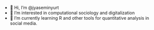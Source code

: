- 👋 Hi, I’m @jyaseminyurt
- 👀 I’m interested in computational sociology and digitalization
- 🌱 I’m currently learning R and other tools for quantitative analysis in social media.


<!---
jyaseminyurt/jyaseminyurt is a ✨ special ✨ repository because its `README.md` (this file) appears on your GitHub profile.
You can click the Preview link to take a look at your changes.
--->
